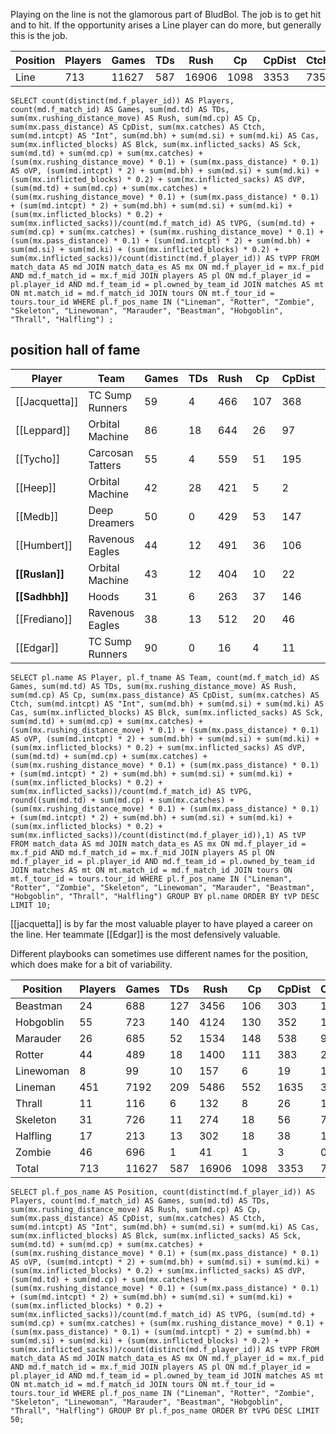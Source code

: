 Playing on the line is not the glamorous part of BludBol. The job is to get hit and to hit. If the opportunity arises a Line player can do more, but generally this is the job.

| Position  | Players | Games | TDs  | Rush | Cp   | CpDist | Ctch | Int  | Cas  | Blck  | Sck  | oVP    | dVP    | tVPG    | tVPP |
|-----------|---------|-------|------|------|------|--------|------|------|------|-------|------|--------|--------|---------|-----|
| Line      |     713 | 11627 |  587 | 16906 | 1098 |   3353 |  735 |  116 |  797 | 23351 |  613 | 4445.9 | 6312.2 | 0.92527 | 15.08850 |

```
SELECT count(distinct(md.f_player_id)) AS Players, count(md.f_match_id) AS Games, sum(md.td) AS TDs, sum(mx.rushing_distance_move) AS Rush, sum(md.cp) AS Cp, sum(mx.pass_distance) AS CpDist, sum(mx.catches) AS Ctch, sum(md.intcpt) AS "Int", sum(md.bh) + sum(md.si) + sum(md.ki) AS Cas, sum(mx.inflicted_blocks) AS Blck, sum(mx.inflicted_sacks) AS Sck, sum(md.td) + sum(md.cp) + sum(mx.catches) + (sum(mx.rushing_distance_move) * 0.1) + (sum(mx.pass_distance) * 0.1) AS oVP, (sum(md.intcpt) * 2) + sum(md.bh) + sum(md.si) + sum(md.ki) + (sum(mx.inflicted_blocks) * 0.2) + sum(mx.inflicted_sacks) AS dVP, (sum(md.td) + sum(md.cp) + sum(mx.catches) + (sum(mx.rushing_distance_move) * 0.1) + (sum(mx.pass_distance) * 0.1) + (sum(md.intcpt) * 2) + sum(md.bh) + sum(md.si) + sum(md.ki) + (sum(mx.inflicted_blocks) * 0.2) + sum(mx.inflicted_sacks))/count(md.f_match_id) AS tVPG, (sum(md.td) + sum(md.cp) + sum(mx.catches) + (sum(mx.rushing_distance_move) * 0.1) + (sum(mx.pass_distance) * 0.1) + (sum(md.intcpt) * 2) + sum(md.bh) + sum(md.si) + sum(md.ki) + (sum(mx.inflicted_blocks) * 0.2) + sum(mx.inflicted_sacks))/count(distinct(md.f_player_id)) AS tVPP FROM match_data AS md JOIN match_data_es AS mx ON md.f_player_id = mx.f_pid AND md.f_match_id = mx.f_mid JOIN players AS pl ON md.f_player_id = pl.player_id AND md.f_team_id = pl.owned_by_team_id JOIN matches AS mt ON mt.match_id = md.f_match_id JOIN tours ON mt.f_tour_id = tours.tour_id WHERE pl.f_pos_name IN ("Lineman", "Rotter", "Zombie", "Skeleton", "Linewoman", "Marauder", "Beastman", "Hobgoblin", "Thrall", "Halfling") ;
```

## position hall of fame

| Player     | Team             | Games | TDs  | Rush | Cp   | CpDist | Ctch | Int  | Cas  | Blck | Sck  | oVP   | dVP  | tVPG    | tVP   |
|------------|------------------|-------|------|------|------|--------|------|------|------|------|------|-------|------|---------|-------|
| [[Jacquetta]] | TC Sump Runners  |    59 |    4 |  466 |  107 |    368 |   13 |    2 |    6 |   96 |    6 | 207.4 | 35.2 | 4.11186 | 242.6 |
| [[Leppard]]   | Orbital Machine  |    86 |   18 |  644 |   26 |     97 |    8 |    2 |   10 |  226 |    9 | 126.1 | 68.2 | 2.25930 | 194.3 |
| [[Tycho]]     | Carcosan Tatters |    55 |    4 |  559 |   51 |    195 |    2 |    2 |    3 |   37 |    2 | 132.4 | 16.4 | 2.70545 | 148.8 |
| [[Heep]]      | Orbital Machine  |    42 |   28 |  421 |    5 |      2 |   30 |    4 |    7 |   86 |    1 | 105.3 | 33.2 | 3.29762 | 138.5 |
| [[Medb]]      | Deep Dreamers    |    50 |    0 |  429 |   53 |    147 |    1 |    1 |    2 |   58 |    6 | 111.6 | 21.6 | 2.66400 | 133.2 |
| [[Humbert]]   | Ravenous Eagles  |    44 |   12 |  491 |   36 |    106 |    4 |    2 |    1 |   34 |    2 | 111.7 | 13.8 | 2.85227 | 125.5 |
| **[[Ruslan]]**     | Orbital Machine  |    43 |   12 |  404 |   10 |     22 |   13 |    1 |    7 |  105 |    5 |  77.6 | 35.0 | 2.61860 | 112.6 |
| **[[Sadhbh]]**     | Hoods            |    31 |    6 |  263 |   37 |    146 |   14 |    1 |    2 |   36 |    1 |  97.9 | 12.2 | 3.55161 | 110.1 |
| [[Frediano]]  | Ravenous Eagles  |    38 |   13 |  512 |   20 |     46 |    5 |    1 |    1 |   40 |    2 |  93.8 | 13.0 | 2.81053 | 106.8 |
| [[Edgar]]     | TC Sump Runners  |    90 |    0 |   16 |    4 |     11 |    3 |    2 |   12 |  342 |   11 |   9.7 | 95.4 | 1.16778 | 105.1 |

```
SELECT pl.name AS Player, pl.f_tname AS Team, count(md.f_match_id) AS Games, sum(md.td) AS TDs, sum(mx.rushing_distance_move) AS Rush, sum(md.cp) AS Cp, sum(mx.pass_distance) AS CpDist, sum(mx.catches) AS Ctch, sum(md.intcpt) AS "Int", sum(md.bh) + sum(md.si) + sum(md.ki) AS Cas, sum(mx.inflicted_blocks) AS Blck, sum(mx.inflicted_sacks) AS Sck, sum(md.td) + sum(md.cp) + sum(mx.catches) + (sum(mx.rushing_distance_move) * 0.1) + (sum(mx.pass_distance) * 0.1) AS oVP, (sum(md.intcpt) * 2) + sum(md.bh) + sum(md.si) + sum(md.ki) + (sum(mx.inflicted_blocks) * 0.2) + sum(mx.inflicted_sacks) AS dVP, (sum(md.td) + sum(md.cp) + sum(mx.catches) + (sum(mx.rushing_distance_move) * 0.1) + (sum(mx.pass_distance) * 0.1) + (sum(md.intcpt) * 2) + sum(md.bh) + sum(md.si) + sum(md.ki) + (sum(mx.inflicted_blocks) * 0.2) + sum(mx.inflicted_sacks))/count(md.f_match_id) AS tVPG, round((sum(md.td) + sum(md.cp) + sum(mx.catches) + (sum(mx.rushing_distance_move) * 0.1) + (sum(mx.pass_distance) * 0.1) + (sum(md.intcpt) * 2) + sum(md.bh) + sum(md.si) + sum(md.ki) + (sum(mx.inflicted_blocks) * 0.2) + sum(mx.inflicted_sacks))/count(distinct(md.f_player_id)),1) AS tVP FROM match_data AS md JOIN match_data_es AS mx ON md.f_player_id = mx.f_pid AND md.f_match_id = mx.f_mid JOIN players AS pl ON md.f_player_id = pl.player_id AND md.f_team_id = pl.owned_by_team_id JOIN matches AS mt ON mt.match_id = md.f_match_id JOIN tours ON mt.f_tour_id = tours.tour_id WHERE pl.f_pos_name IN ("Lineman", "Rotter", "Zombie", "Skeleton", "Linewoman", "Marauder", "Beastman", "Hobgoblin", "Thrall", "Halfling") GROUP BY pl.name ORDER BY tVP DESC LIMIT 10;
```

[[jacquetta]] is by far the most valuable player to have played a career on the line. Her teammate [[Edgar]] is the most defensively valuable.

Different playbooks can sometimes use different names for the position, which does make for a bit of variability.

| Position  | Players | Games | TDs  | Rush | Cp   | CpDist | Ctch | Int  | Cas  | Blck  | Sck  | oVP    | dVP    | tVPG    |
|-----------|---------|-------|------|------|------|--------|------|------|------|-------|------|--------|--------|---------|
| Beastman  |      24 |   688 |  127 | 3456 |  106 |    303 |  104 |   16 |   63 |  1710 |   73 |  712.9 |  510.0 | 1.77747 |
| Hobgoblin |      55 |   723 |  140 | 4124 |  130 |    352 |  127 |    6 |   38 |   668 |   32 |  844.6 |  215.6 | 1.46639 |
| Marauder  |      26 |   685 |   52 | 1534 |  148 |    538 |   96 |   17 |   57 |  1662 |   51 |  503.2 |  474.4 | 1.42715 |
| Rotter    |      44 |   489 |   18 | 1400 |  111 |    383 |   29 |    4 |   28 |   571 |   17 |  336.3 |  167.2 | 1.02965 |
| Linewoman |       8 |    99 |   10 |  157 |    6 |     19 |   10 |    2 |    5 |   188 |    5 |   43.6 |   51.6 | 0.96162 |
| Lineman   |     451 |  7192 |  209 | 5486 |  552 |   1635 |  335 |   61 |  525 | 15693 |  356 | 1808.1 | 4141.6 | 0.82727 |
| Thrall    |      11 |   116 |    6 |  132 |    8 |     26 |   10 |    1 |    4 |   204 |    2 |   39.8 |   48.8 | 0.76379 |
| Skeleton  |      31 |   726 |   11 |  274 |   18 |     56 |    7 |    4 |   40 |  1412 |   48 |   69.0 |  378.4 | 0.61625 |
| Halfling  |      17 |   213 |   13 |  302 |   18 |     38 |   17 |    1 |    4 |   125 |   12 |   82.0 |   43.0 | 0.58685 |
| Zombie    |      46 |   696 |    1 |   41 |    1 |      3 |    0 |    4 |   33 |  1118 |   17 |    6.4 |  281.6 | 0.41379 |
| Total     |     713 | 11627 |  587 | 16906 | 1098 |   3353 |  735 |  116 |  797 | 23351 |  613 | 4445.9 | 6312.2 | 0.92527 | 15.08850 |


```
SELECT pl.f_pos_name AS Position, count(distinct(md.f_player_id)) AS Players, count(md.f_match_id) AS Games, sum(md.td) AS TDs, sum(mx.rushing_distance_move) AS Rush, sum(md.cp) AS Cp, sum(mx.pass_distance) AS CpDist, sum(mx.catches) AS Ctch, sum(md.intcpt) AS "Int", sum(md.bh) + sum(md.si) + sum(md.ki) AS Cas, sum(mx.inflicted_blocks) AS Blck, sum(mx.inflicted_sacks) AS Sck, sum(md.td) + sum(md.cp) + sum(mx.catches) + (sum(mx.rushing_distance_move) * 0.1) + (sum(mx.pass_distance) * 0.1) AS oVP, (sum(md.intcpt) * 2) + sum(md.bh) + sum(md.si) + sum(md.ki) + (sum(mx.inflicted_blocks) * 0.2) + sum(mx.inflicted_sacks) AS dVP, (sum(md.td) + sum(md.cp) + sum(mx.catches) + (sum(mx.rushing_distance_move) * 0.1) + (sum(mx.pass_distance) * 0.1) + (sum(md.intcpt) * 2) + sum(md.bh) + sum(md.si) + sum(md.ki) + (sum(mx.inflicted_blocks) * 0.2) + sum(mx.inflicted_sacks))/count(md.f_match_id) AS tVPG, (sum(md.td) + sum(md.cp) + sum(mx.catches) + (sum(mx.rushing_distance_move) * 0.1) + (sum(mx.pass_distance) * 0.1) + (sum(md.intcpt) * 2) + sum(md.bh) + sum(md.si) + sum(md.ki) + (sum(mx.inflicted_blocks) * 0.2) + sum(mx.inflicted_sacks))/count(distinct(md.f_player_id)) AS tVPP FROM match_data AS md JOIN match_data_es AS mx ON md.f_player_id = mx.f_pid AND md.f_match_id = mx.f_mid JOIN players AS pl ON md.f_player_id = pl.player_id AND md.f_team_id = pl.owned_by_team_id JOIN matches AS mt ON mt.match_id = md.f_match_id JOIN tours ON mt.f_tour_id = tours.tour_id WHERE pl.f_pos_name IN ("Lineman", "Rotter", "Zombie", "Skeleton", "Linewoman", "Marauder", "Beastman", "Hobgoblin", "Thrall", "Halfling") GROUP BY pl.f_pos_name ORDER BY tVPG DESC LIMIT 50;
```


